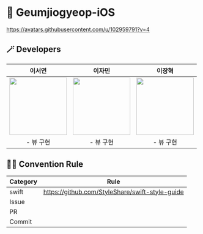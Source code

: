 # 🧸 Geumjiogyeop-iOS
https://avatars.githubusercontent.com/u/102959791?v=4
## 🪄 Developers
| 이서연 | 이자민 | 이장혁 |
| :---: | :---: | :---: | 
|<a href="https://github.com/sycuuui"><img src="[https://avatars.githubusercontent.com/u/91969458?v=4](https://avatars.githubusercontent.com/u/102959791?v=4)" width="150px"/></a>|<a href="https://github.com/jaminleee"><img src="https://avatars.githubusercontent.com/u/91969458?v=4" width="150px"/></a>|<a href="https://github.com/jaminleee"><img src="https://avatars.githubusercontent.com/u/91969458?v=4" width="150px"/></a>|- |
| - 뷰 구현 | - 뷰 구현 | - 뷰 구현 | 


## 🤙🏻 Convention Rule
|Category|Rule|
|-|-|
|swift|https://github.com/StyleShare/swift-style-guide|
|Issue||
|PR||
|Commit||

